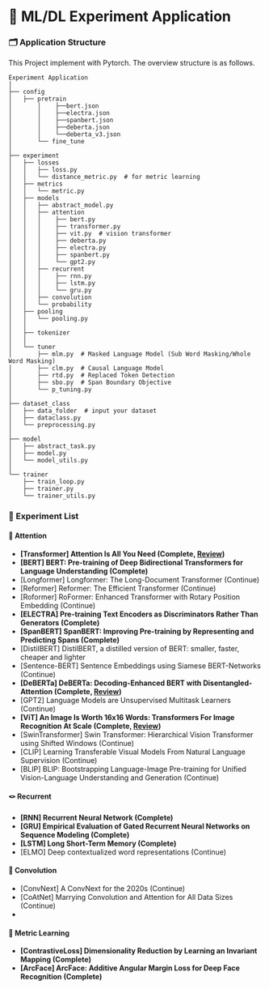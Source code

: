 # 🔬 ML/DL Experiment Application

### 🗂️ Application Structure

This Project implement with Pytorch. The overview structure is as follows.

```
Experiment Application
│
├── config
│	├── pretrain
│       │    ├──bert.json
│       │    ├──electra.json
│       │    ├──spanbert.json
│       │    ├──deberta.json
│       │    └──deberta_v3.json
│       └── fine_tune
│
├── experiment
│	├── losses
│	│	├── loss.py
│	│	└── distance_metric.py  # for metric learning
│	├── metrics
│	│	└── metric.py
│	├── models
│	│	├── abstract_model.py
│	│	├── attention
│	│	│    ├── bert.py
│	│	│    ├── transformer.py
│	│	│    ├── vit.py  # vision transformer
│	│	│    ├── deberta.py
│	│	│    ├── electra.py
│	│	│    ├── spanbert.py
│	│	│    └── gpt2.py
│	│	├── recurrent
│	│	│    ├── rnn.py
│	│	│    ├── lstm.py  
│	│	│    └── gru.py
│	│	├── convolution
│	│	└── probability
│	├── pooling
│	│	└── pooling.py
│	│
│	├── tokenizer
│	│
│	└── tuner
│	    ├── mlm.py  # Masked Language Model (Sub Word Masking/Whole Word Masking) 
│	    ├── clm.py  # Causal Language Model
│	    ├── rtd.py  # Replaced Token Detection
│	    ├── sbo.py  # Span Boundary Objective
│	    └── p_tuning.py 
│
├── dataset_class
│   ├── data_folder  # input your dataset
│   ├── dataclass.py
│   └── preprocessing.py
│  
├── model
│   ├── abstract_task.py
│   ├── model.py
│   └── model_utils.py
│
└── trainer
    ├── train_loop.py
    ├── trainer.py
    └── trainer_utils.py  
```

### 📝 Experiment List

#### 🤖 Attention

- **[Transformer] Attention Is All You Need (Complete, [Review](https://qcqced123.github.io/nlp/transformer))**
- **[BERT] BERT: Pre-training of Deep Bidirectional Transformers for Language Understanding (Complete)**
- [Longformer] Longformer: The Long-Document Transformer (Continue)
- [Reformer] Reformer: The Efficient Transformer (Continue)
- [Roformer] RoFormer: Enhanced Transformer with Rotary Position Embedding (Continue)
- **[ELECTRA] Pre-training Text Encoders as Discriminators Rather Than Generators (Complete)**
- **[SpanBERT] SpanBERT: Improving Pre-training by Representing and Predicting Spans (Complete)**
- [DistilBERT] DistilBERT, a distilled version of BERT: smaller, faster, cheaper and lighter
- [Sentence-BERT] Sentence Embeddings using Siamese BERT-Networks (Continue)
- **[DeBERTa] DeBERTa: Decoding-Enhanced BERT with Disentangled-Attention (Complete, [Review](https://qcqced123.github.io/nlp/deberta))**
- [GPT2] Language Models are Unsupervised Multitask Learners (Continue)
- **[ViT] An Image Is Worth 16x16 Words: Transformers For Image Recognition At Scale (Complete, [Review](https://qcqced123.github.io/cv/vit))**
- [SwinTransformer] Swin Transformer: Hierarchical Vision Transformer using Shifted Windows (Continue)
- [CLIP] Learning Transferable Visual Models From Natural Language Supervision (Continue)
- [BLIP] BLIP: Bootstrapping Language-Image Pre-training for Unified Vision-Language Understanding and Generation (Continue)

#### 🪢 Recurrent

- **[RNN] Recurrent Neural Network (Complete)**
- **[GRU] Empirical Evaluation of Gated Recurrent Neural Networks on Sequence Modeling (Complete)**
- **[LSTM] Long Short-Term Memory (Complete)**
- [ELMO] Deep contextualized word representations (Continue)

#### 🔭 Convolution

- [ConvNext] A ConvNext for the 2020s (Continue)
- [CoAtNet] Marrying Convolution and Attention for All Data Sizes (Continue)
-

#### 📐 Metric Learning

- **[ContrastiveLoss] Dimensionality Reduction by Learning an Invariant Mapping (Complete)**
- **[ArcFace] ArcFace: Additive Angular Margin Loss for Deep Face Recognition (Complete)**
